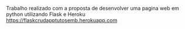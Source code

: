Trabalho realizado com a proposta de desenvolver uma pagina web em python utilizando Flask e Heroku
https://flaskcrudapptutosemb.herokuapp.com